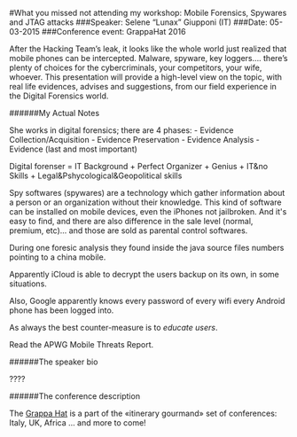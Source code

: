 #What you missed not attending my workshop: Mobile Forensics, Spywares and JTAG attacks
###Speaker: Selene “Lunax” Giupponi (IT)
###Date: 05-03-2015
###Conference event: GrappaHat 2016

After the Hacking Team’s leak, it looks like the whole world just realized that mobile phones can be intercepted. Malware, spyware, key loggers…. there’s plenty of choices for the cybercriminals, your competitors, your wife, whoever.
This presentation will provide a high-level view on the topic, with real life evidences, advises and suggestions, from our field experience in the Digital Forensics world.


######My Actual Notes

She works in digital forensics; there are 4 phases:
    - Evidence Collection/Acquisition
    - Evidence Preservation
    - Evidence Analysis
    - Evidence  (last and most important)

Digital forenser = IT Background + Perfect Organizer + Genius + IT&no Skills + Legal&Pshycological&Geopolitical skills

Spy softwares (spywares) are a technology which gather information about a person or an organization without their knowledge.
This kind of software can be installed on mobile devices, even the iPhones not jailbroken.
And it's easy to find, and there are also difference in the sale level (normal, premium, etc)... and those are sold as parental control softwares.

During one foresic analysis they found inside the java source files numbers pointing to a china mobile.

Apparently iCloud is able to decrypt the users backup on its own, in some situations.

Also, Google apparently knows every password of every wifi every Android phone has been logged into.

As always the best counter-measure is to _*educate users*_.

Read the APWG Mobile Threats Report.

######The speaker bio

????

######The conference description

The [Grappa Hat](https://grappahat.net) is a part of the «itinerary gourmand» set of conferences:
Italy, UK, Africa … and more to come!
